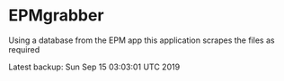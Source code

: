 # EPMgrabber
Using a database from the EPM app this application scrapes the files as required


Latest backup: Sun Sep 15 03:03:01 UTC 2019
